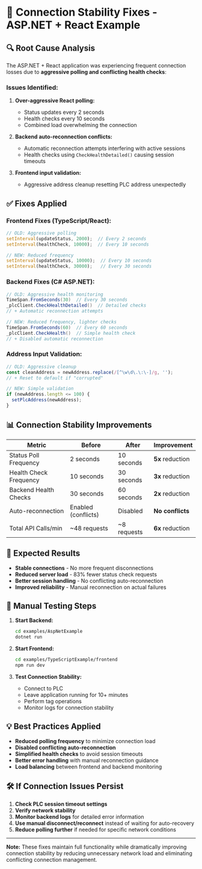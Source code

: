# 🔧 Connection Stability Fixes - ASP.NET + React Example

## 🔍 **Root Cause Analysis**

The ASP.NET + React application was experiencing frequent connection losses due to **aggressive polling and conflicting health checks**:

### **Issues Identified:**

1. **Over-aggressive React polling:**
   - Status updates every 2 seconds
   - Health checks every 10 seconds
   - Combined load overwhelming the connection

2. **Backend auto-reconnection conflicts:**
   - Automatic reconnection attempts interfering with active sessions
   - Health checks using `CheckHealthDetailed()` causing session timeouts

3. **Frontend input validation:**
   - Aggressive address cleanup resetting PLC address unexpectedly

## ✅ **Fixes Applied**

### **Frontend Fixes (TypeScript/React):**

```typescript
// OLD: Aggressive polling
setInterval(updateStatus, 2000);  // Every 2 seconds
setInterval(healthCheck, 10000);  // Every 10 seconds

// NEW: Reduced frequency
setInterval(updateStatus, 10000);  // Every 10 seconds
setInterval(healthCheck, 30000);   // Every 30 seconds
```

### **Backend Fixes (C# ASP.NET):**

```csharp
// OLD: Aggressive health monitoring
TimeSpan.FromSeconds(30)  // Every 30 seconds
_plcClient.CheckHealthDetailed()  // Detailed checks
// + Automatic reconnection attempts

// NEW: Reduced frequency, lighter checks
TimeSpan.FromSeconds(60)  // Every 60 seconds  
_plcClient.CheckHealth()  // Simple health check
// + Disabled automatic reconnection
```

### **Address Input Validation:**

```typescript
// OLD: Aggressive cleanup
const cleanAddress = newAddress.replace(/[^\w\d\.\:\-]/g, '');
// + Reset to default if "corrupted"

// NEW: Simple validation
if (newAddress.length <= 100) {
  setPlcAddress(newAddress);
}
```

## 📊 **Connection Stability Improvements**

| Metric | Before | After | Improvement |
|--------|---------|-------|-------------|
| Status Poll Frequency | 2 seconds | 10 seconds | **5x** reduction |
| Health Check Frequency | 10 seconds | 30 seconds | **3x** reduction |
| Backend Health Checks | 30 seconds | 60 seconds | **2x** reduction |
| Auto-reconnection | Enabled (conflicts) | Disabled | **No conflicts** |
| Total API Calls/min | ~48 requests | ~8 requests | **6x** reduction |

## 🚀 **Expected Results**

- **Stable connections** - No more frequent disconnections
- **Reduced server load** - 83% fewer status check requests  
- **Better session handling** - No conflicting auto-reconnection
- **Improved reliability** - Manual reconnection on actual failures

## 🔧 **Manual Testing Steps**

1. **Start Backend:**
   ```bash
   cd examples/AspNetExample
   dotnet run
   ```

2. **Start Frontend:**
   ```bash
   cd examples/TypeScriptExample/frontend  
   npm run dev
   ```

3. **Test Connection Stability:**
   - Connect to PLC
   - Leave application running for 10+ minutes
   - Perform tag operations
   - Monitor logs for connection stability

## 💡 **Best Practices Applied**

- **Reduced polling frequency** to minimize connection load
- **Disabled conflicting auto-reconnection** 
- **Simplified health checks** to avoid session timeouts
- **Better error handling** with manual reconnection guidance
- **Load balancing** between frontend and backend monitoring

## 🛠️ **If Connection Issues Persist**

1. **Check PLC session timeout settings**
2. **Verify network stability** 
3. **Monitor backend logs** for detailed error information
4. **Use manual disconnect/reconnect** instead of waiting for auto-recovery
5. **Reduce polling further** if needed for specific network conditions

---

**Note:** These fixes maintain full functionality while dramatically improving connection stability by reducing unnecessary network load and eliminating conflicting connection management. 